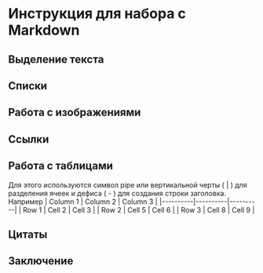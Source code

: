 # Инструкция для набора с Markdown

## Выделение текста

## Списки

## Работа с изображениями

## Ссылки

## Работа с таблицами

Для этого используются символ pipe или вертикальной черты ( | ) для разделения ячеек и дефиса ( - ) для создания строки заголовка.
Например 
| Column 1 | Column 2 | Column 3 |
|----------|----------|----------|
| Row 1    | Cell 2   | Cell 3   |
| Row 2    | Cell 5   | Cell 6   |
| Row 3    | Cell 8   | Cell 9   |

## Цитаты

## Заключение